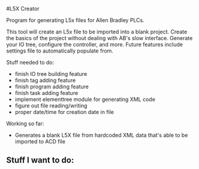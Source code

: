 #L5X Creator 

Program for generating L5x files for Allen Bradley PLCs. 

This tool will create an L5x file to be imported into a blank project. Create the basics of the project without dealing with AB's slow interface. Generate your IO tree, configure the controller, and more. Future features include settings file to automatically populate from.

Stuff needed to do:
 - finish IO tree building feature
 - finish tag adding feature
 - finish program adding feature
 - finish task adding feature
 - implement elementtree module for generating XML code
 - figure out file reading/writing
 - proper date/time for creation date in file

Working so far:
 - Generates a blank L5X file from hardcoded XML data that's able to be imported to ACD file

Stuff I want to do:
 - 